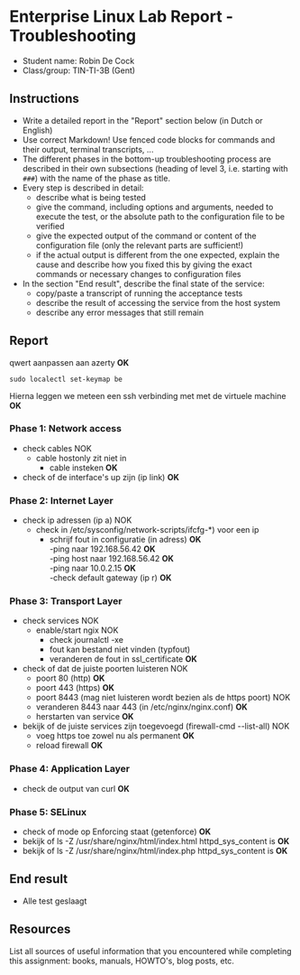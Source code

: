 # Enterprise Linux Lab Report - Troubleshooting

- Student name: Robin De Cock
- Class/group: TIN-TI-3B (Gent)

## Instructions

- Write a detailed report in the "Report" section below (in Dutch or English)
- Use correct Markdown! Use fenced code blocks for commands and their output, terminal transcripts, ...
- The different phases in the bottom-up troubleshooting process are described in their own subsections (heading of level 3, i.e. starting with `###`) with the name of the phase as title.
- Every step is described in detail:
    - describe what is being tested
    - give the command, including options and arguments, needed to execute the test, or the absolute path to the configuration file to be verified
    - give the expected output of the command or content of the configuration file (only the relevant parts are sufficient!)
    - if the actual output is different from the one expected, explain the cause and describe how you fixed this by giving the exact commands or necessary changes to configuration files
- In the section "End result", describe the final state of the service:
    - copy/paste a transcript of running the acceptance tests
    - describe the result of accessing the service from the host system
    - describe any error messages that still remain

## Report
qwert aanpassen aan azerty 							**OK**  
```
sudo localectl set-keymap be
```
Hierna leggen we meteen een ssh verbinding met met de virtuele machine			**OK**  



### Phase 1: Network access  
- check cables										NOK  
  - cable hostonly zit niet in  
    - cable insteken 									**OK**  
- check of de interface's up zijn (ip link)					**OK**  

### Phase 2: Internet Layer  
- check ip adressen (ip a)								NOK  
  -  check in /etc/sysconfig/network-scripts/ifcfg-*) voor een ip  
     - schrijf fout in configuratie (in adress)						**OK**  
-ping naar 192.168.56.42								**OK**  
-ping host naar 192.168.56.42							**OK**  
-ping naar 10.0.2.15									**OK**  
-check default gateway (ip r)							**OK**  

### Phase 3: Transport Layer  
- check services									NOK  
  - enable/start ngix									NOK  
      - check journalctl -xe  
	- fout kan bestand niet vinden (typfout)  
	- veranderen de fout in ssl_certificate						**OK**  
- check of dat de juiste poorten luisteren						NOK  
  - poort 80 (http)									**OK**  
  - poort 443 (https)								**OK**  
  - poort 8443 (mag niet luisteren wordt bezien als de https poort)			NOK    
  - veranderen 8443 naar 443 (in /etc/nginx/nginx.conf)					**OK**  
  - herstarten van service								**OK**  
- bekijk of de juiste services zijn toegevoegd (firewall-cmd --list-all)		NOK  
  - voeg https toe zowel nu als permanent					**OK**  
  - reload firewall									**OK**  

### Phase 4: Application Layer  
- check de output van curl							**OK**  

### Phase 5: SELinux  
- check of mode op Enforcing staat (getenforce)						**OK**  
- bekijk of ls -Z /usr/share/nginx/html/index.html httpd_sys_content is			**OK**  
- bekijk of ls -Z /usr/share/nginx/html/index.php httpd_sys_content is			**OK**  

## End result

- Alle test geslaagt

## Resources

List all sources of useful information that you encountered while completing this assignment: books, manuals, HOWTO's, blog posts, etc.
